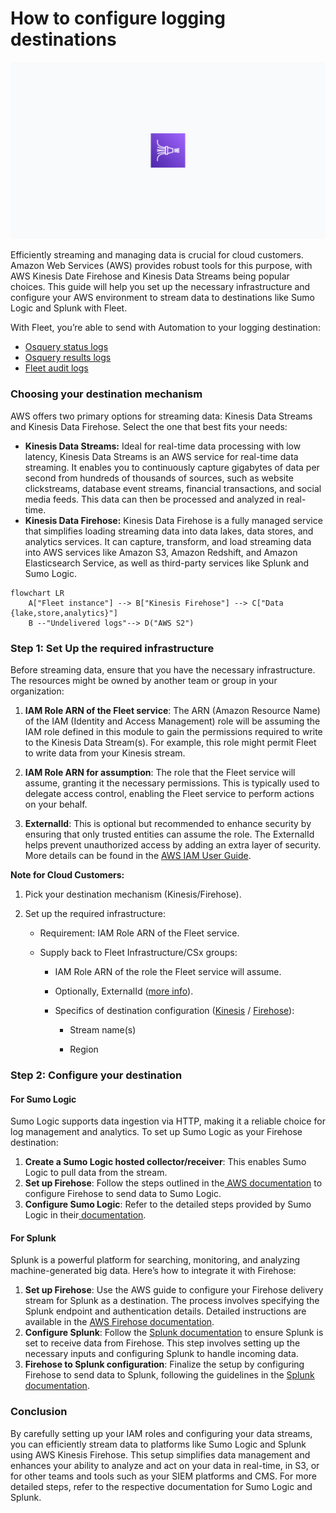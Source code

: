 # How to configure logging destinations

![How to configure logging destinations](../website/assets/images/articles/how-to-configure-logging-destinations-1600x900@2x.jpg)

Efficiently streaming and managing data is crucial for cloud customers. Amazon Web Services (AWS) provides robust tools for this purpose, with AWS Kinesis Date Firehose and Kinesis Data Streams being popular choices. This guide will help you set up the necessary infrastructure and configure your AWS environment to stream data to destinations like Sumo Logic and Splunk with Fleet.

With Fleet, you’re able to send with Automation to your logging destination:



* [Osquery status logs](https://osquery.readthedocs.io/en/stable/deployment/logging/#status-logs)
* [Osquery results logs](https://osquery.readthedocs.io/en/stable/deployment/logging/#Results-logs)
* [Fleet audit logs](https://fleetdm.com/docs/using-fleet/audit-logs)


### Choosing your destination mechanism

AWS offers two primary options for streaming data: Kinesis Data Streams and Kinesis Data Firehose. Select the one that best fits your needs:



* **Kinesis Data Streams:** Ideal for real-time data processing with low latency, Kinesis Data Streams is an AWS service for real-time data streaming. It enables you to continuously capture gigabytes of data per second from hundreds of thousands of sources, such as website clickstreams, database event streams, financial transactions, and social media feeds. This data can then be processed and analyzed in real-time.
* **Kinesis Data Firehose:** Kinesis Data Firehose is a fully managed service that simplifies loading streaming data into data lakes, data stores, and analytics services. It can capture, transform, and load streaming data into AWS services like Amazon S3, Amazon Redshift, and Amazon Elasticsearch Service, as well as third-party services like Splunk and Sumo Logic.

```mermaid
flowchart LR
    A["Fleet instance"] --> B["Kinesis Firehose"] --> C["Data {lake,store,analytics}"]
    B --"Undelivered logs"--> D("AWS S2")
```




### Step 1: Set Up the required infrastructure

Before streaming data, ensure that you have the necessary infrastructure. The resources might be owned by another team or group in your organization:

1. **IAM Role ARN of the Fleet service**: The ARN (Amazon Resource Name) of the IAM (Identity and Access Management) role will be assuming the IAM role defined in this module to gain the permissions required to write to the Kinesis Data Stream(s). For example, this role might permit Fleet to write data from your Kinesis stream.

2. **IAM Role ARN for assumption**: The role that the Fleet service will assume, granting it the necessary permissions. This is typically used to delegate access control, enabling the Fleet service to perform actions on your behalf.

3. **ExternalId**: This is optional but recommended to enhance security by ensuring that only trusted entities can assume the role. The ExternalId helps prevent unauthorized access by adding an extra layer of security. More details can be found in the [AWS IAM User Guide](https://docs.aws.amazon.com/IAM/latest/UserGuide/id_roles_create_for-user_externalid.html).

**Note for Cloud Customers:**

1. Pick your destination mechanism (Kinesis/Firehose).

2. Set up the required infrastructure:

   - Requirement: IAM Role ARN of the Fleet service.

   - Supply back to Fleet Infrastructure/CSx groups:

     - IAM Role ARN of the role the Fleet service will assume.

     - Optionally, ExternalId ([more info](https://docs.aws.amazon.com/IAM/latest/UserGuide/id_roles_create_for-user_externalid.html)).

     - Specifics of destination configuration ([Kinesis](https://github.com/fleetdm/fleet/blob/main/terraform/addons/byo-kinesis-logging-destination/target-account/README.md) / [Firehose](https://github.com/fleetdm/fleet/blob/main/terraform/addons/byo-firehose-logging-destination/target-account/README.md)):

       - Stream name(s)

       - Region


### Step 2: Configure your destination


#### For Sumo Logic

Sumo Logic supports data ingestion via HTTP, making it a reliable choice for log management and analytics. To set up Sumo Logic as your Firehose destination:



1. **Create a Sumo Logic hosted collector/receiver**: This enables Sumo Logic to pull data from the stream.
2. **Set up Firehose**: Follow the steps outlined in the[ AWS documentation](https://docs.aws.amazon.com/firehose/latest/dev/create-destination.html?icmpid=docs_console_unmapped#create-destination-sumo-logic) to configure Firehose to send data to Sumo Logic.
3. **Configure Sumo Logic**: Refer to the detailed steps provided by Sumo Logic in their[ documentation](https://help.sumologic.com/docs/send-data/hosted-collectors/amazon-aws/aws-kinesis-firehose-logs-source/).


#### For Splunk

Splunk is a powerful platform for searching, monitoring, and analyzing machine-generated big data. Here’s how to integrate it with Firehose:



1. **Set up Firehose**: Use the AWS guide to configure your Firehose delivery stream for Splunk as a destination. The process involves specifying the Splunk endpoint and authentication details. Detailed instructions are available in the [AWS Firehose documentation](https://docs.aws.amazon.com/firehose/latest/dev/create-destination.html?icmpid=docs_console_unmapped#create-destination-splunk).
2. **Configure Splunk**: Follow the [Splunk documentation](https://docs.splunk.com/Documentation/AddOns/released/Firehose/RequestFirehose) to ensure Splunk is set to receive data from Firehose. This step involves setting up the necessary inputs and configuring Splunk to handle incoming data.
3. **Firehose to Splunk configuration**: Finalize the setup by configuring Firehose to send data to Splunk, following the guidelines in the [Splunk documentation](https://docs.splunk.com/Documentation/AddOns/released/Firehose/ConfigureFirehose).


### Conclusion

By carefully setting up your IAM roles and configuring your data streams, you can efficiently stream data to platforms like Sumo Logic and Splunk using AWS Kinesis Firehose. This setup simplifies data management and enhances your ability to analyze and act on your data in real-time, in S3, or for other teams and tools such as your SIEM platforms and CMS. For more detailed steps, refer to the respective documentation for Sumo Logic and Splunk.


<meta name="category" value="guides">
<meta name="authorFullName" value="Grant Bilstad">
<meta name="authorGitHubUsername" value="pacamaster">
<meta name="publishedOn" value="2024-06-28">
<meta name="articleTitle" value="How to configure logging destinations">
<meta name="articleImageUrl" value="../website/assets/images/articles/how-to-configure-logging-destinations-1600x900@2x.jpg">
